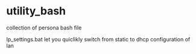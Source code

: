 # utility_bash
collection of persona bash file

Ip_settings.bat let you quiclìkly switch from static to dhcp configuration of lan
